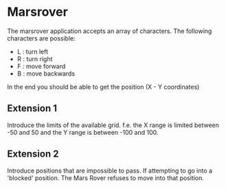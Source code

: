 # Marsrover

The marsrover application accepts an array of characters. The following characters are possible:

* L : turn left
* R : turn right
* F : move forward
* B : move backwards

In the end you should be able to get the position (X - Y coordinates)

## Extension 1
Introduce the limits of the available grid. f.e. the X range is limited between -50 and 50 and the Y range is between -100 and 100.

## Extension 2 
Introduce positions that are impossible to pass. If attempting to go into a 'blocked' position. The Mars Rover refuses to move into that position.
